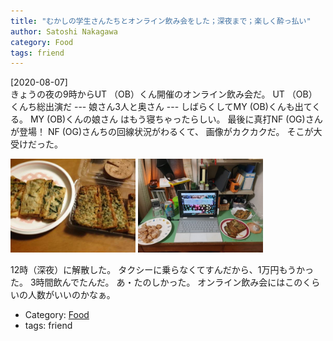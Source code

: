 ```yaml
---
title: "むかしの学生さんたちとオンライン飲み会をした；深夜まで；楽しく酔っ払い"
author: Satoshi Nakagawa
category: Food
tags: friend
---
```


[2020-08-07]  
 きょうの夜の9時からUT （OB）くん開催のオンライン飲み会だ。
UT （OB）くんち総出演だ ---
娘さん3人と奥さん ---
しばらくしてMY (OB)くんも出てくる。
MY (OB)くんの娘さん
はもう寝ちゃったらしい。
最後に真打NF (OG)さんが登場！
NF (OG)さんちの回線状況がわるくて、
画像がカクカクだ。
そこが大受けだった。

<a href="/pict/2020-08-07-nomikai-1.jpg"><img src="/pict/2020-08-07-nomikai-1.jpg" alt="" width="200"/></a>
<a href="/pict/2020-08-07-nomikai-2.jpg"><img src="/pict/2020-08-07-nomikai-2.jpg" alt="" width="200"/></a>

 12時（深夜）に解散した。
タクシーに乗らなくてすんだから、1万円もうかった。
3時間飲んでたんだ。
あ・たのしかった。
オンライン飲み会にはこのくらいの人数がいいのかなぁ。

- Category: [Food](/categories.html#Food)
- tags: friend
